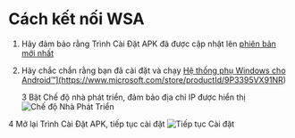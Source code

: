 # Cách kết nối WSA
1. Hãy đảm bảo rằng Trình Cài Đặt APK đã được cập nhật lên [phiên bản mới nhất](https://www.microsoft.com/store/productId/9P2JFQ43FPPG "APK Installer")
2. Hãy chắc chắn rằng bạn đã cài đặt và chạy <a href="https:
[//www.microsoft.com/store/productId/9P3395VX91NR">Hệ thống phụ Windows cho Android™](https://www.microsoft.com/store/productId/9P3395VX91NR) </li> 
   
   3 Bật Chế độ nhà phát triển, đảm bảo địa chỉ IP được hiển thị![Chế độ Nhà Phát Triển ](https://raw.githubusercontent.com/Paving-Base/APK-Installer/screenshots/Documents/Tutorials/How%20To%20Connect%20WSA/Images/Snipaste_2022-10-02_19-02-09.png)

4 Mở lại Trình Cài Đặt APK, tiếp tục cài đặt ![Tiếp tục Cài đặt](https://raw.githubusercontent.com/Paving-Base/APK-Installer/screenshots/Documents/Tutorials/How%20To%20Connect%20WSA/Images/Snipaste_2022-10-02_17-34-04.png)</ol>
